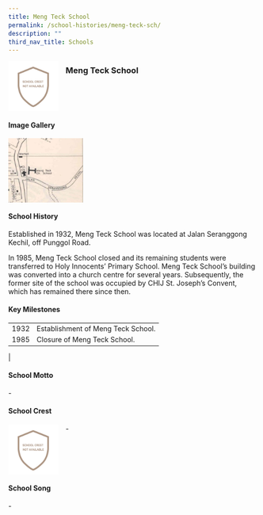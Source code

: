 ```yaml
---
title: Meng Teck School
permalink: /school-histories/meng-teck-sch/
description: ""
third_nav_title: Schools
---
```

<img src="/images/mengtecksch1.png" style="width:20%;margin-right:15px;" align = "left">

### **Meng Teck School**

<br clear="left">

#### **Image Gallery**

<p><a href="/images/mengtecksch2.jpg">  
<img src="/images/mengtecksch2.jpg" style="width:30%;margin-right:15px;" align = "left">
</a></p>

<br clear="left">

#### **School History**
Established in 1932, Meng Teck School was located at Jalan Seranggong Kechil, off Punggol Road.  
  
In 1985, Meng Teck School closed and its remaining students were transferred to Holy Innocents’ Primary School. Meng Teck School’s building was converted into a church centre for several years. Subsequently, the former site of the school was occupied by CHIJ St. Joseph’s Convent, which has remained there since then.

#### **Key Milestones**

|  |  |
|:---:|---|
| 1932 | Establishment of Meng Teck School. |
| 1985 | Closure of Meng Teck School. |
|

#### **School Motto**
\-

#### **School Crest**
<img src="/images/mengtecksch1.png" style="width:20%;margin-right:15px;" align = "left">

\-

<br clear="left">

#### **School Song**
\-